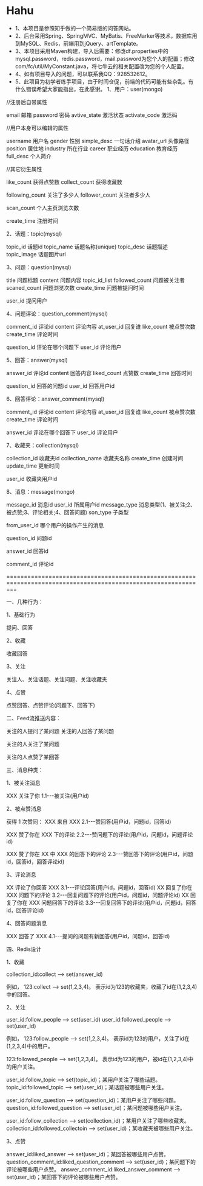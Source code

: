 # Hahu
- 1、本项目是参照知乎做的一个简易版的问答网站。
- 2、后台采用Spring、SpringMVC、MyBatis、FreeMarker等技术，数据库用到MySQL、Redis，前端用到jQuery、artTemplate。
- 3、本项目采用Maven构建，导入后需要：修改df.properties中的mysql.password，redis.password，mail.password为您个人的配置；修改com/fc/util/MyConstant.java，将七牛云的相关配置改为您的个人配置。
- 4、如有项目导入的问题，可以联系我QQ：928532612。
- 5、此项目为初学者练手项目，由于时间仓促，前端的代码可能有些杂乱。有什么错误希望大家能指出，在此感谢。
﻿1、用户：user(mongo)


//注册后自带属性

email			邮箱
password		密码
avtive_state	激活状态
activate_code	激活码

//用户本身可以编辑的属性

username		用户名
gender			性别
simple_desc		一句话介绍
avatar_url		头像路径
position		居住地
industry		所在行业
career			职业经历
education		教育经历
full_desc		个人简介


//其它衍生属性

like_count				获得点赞数
collect_count			获得收藏数

following_count			关注了多少人
follower_count			关注者多少人

scan_count				个人主页浏览次数

create_time		注册时间


2、话题：topic(mysql)

topic_id			话题id
topic_name			话题名称(unique)
topic_desc			话题描述
topic_image			话题图片url



3、问题：question(mysql)

title			问题标题
content			问题内容
topic_id_list
followed_count		问题被关注者
scaned_count		问题浏览次数
create_time		问题被提问时间

user_id			提问用户

4、问题评论：question_comment(mysql)

comment_id			评论id
content				评论内容
at_user_id			回复谁
like_count			被点赞次数
create_time			评论时间

question_id			评论在哪个问题下
user_id				评论用户


5、回答：answer(mysql)

answer_id			评论id
content				回答内容
liked_count			点赞数
create_time			回答时间

question_id			回答的问题id
user_id				回答用户id

6、回答评论：answer_comment(mysql)

comment_id			评论id
content				评论内容
at_user_id			回复谁
like_count			被点赞次数
create_time			评论时间

answer_id			评论在哪个回答下
user_id				评论用户


7、收藏夹：collection(mysql)

collection_id			收藏夹id
collection_name			收藏夹名称
create_time				创建时间
update_time				更新时间

user_id		收藏夹用户id


8、消息：message(mongo)

message_id					消息id
user_id						所属用户id
message_type				消息类型(1、被关注;2、被点赞;3、评论相关;4、回答问题)
son_type					子类型

from_user_id				哪个用户的操作产生的消息

question_id					问题id

answer_id					回答id

comment_id					评论id


===============================================================================================================


一、几种行为：

1、基础行为

提问、回答

2、收藏

收藏回答

3、关注

关注人、关注话题、关注问题、关注收藏夹

4、点赞

点赞回答、点赞评论(问题下、回答下)



二、Feed流推送内容：

关注的人提问了某问题
关注的人回答了某问题

关注的人关注了某问题

关注的人点赞了某回答



三、消息种类：



1、被关注消息

XXX 关注了你									1.1---被关注(用户id)

2、被点赞消息

获得 1 次赞同： XXX 来自 XXX					2.1---赞回答(用户id，问题id，回答id)

XXX 赞了你在 XXX 下的评论						2.2---赞问题下的评论(用户id，问题id，问题评论id)

XXX 赞了你在 XX 中 XXX 的回答下的评论			2.3---赞回答下的评论(用户id，问题id，回答id，回答评论id)


3、评论消息

XX 评论了你回答 XXX								3.1---评论回答(用户id，问题id，回答id)
XX 回复了你在 XXX 问题下的评论					3.2---回复问题下的评论(用户id，问题id，问题评论id)
XX 回复了你在 XXX 问题回答下的评论				3.3---回复回答下的评论(用户id，问题id，回答id，回答评论id)

4、回答问题消息

XXX 回答了 XXX									4.1---提问的问题有新回答(用户id，问题id，回答id)



四、Redis设计

1、收藏

collection_id:collect --> set(answer_id)

例如，
123:collect --> set(1,2,3,4)。
表示id为123的收藏夹，收藏了id在(1,2,3,4)中的回答。


2、关注

user_id:follow_people --> set(user_id)
user_id:followed_people --> set(user_id)

例如，
123:follow_people --> set(1,2,3,4)。
表示id为123的用户，关注了id在(1,2,3,4)中的用户。

123:followed_people --> set(1,2,3,4)。
表示id为123的用户，被id在(1,2,3,4)中的用户关注。

user_id:follow_topic --> set(topic_id)；某用户关注了哪些话题。
topic_id:followed_topic --> set(user_id)；某话题被哪些用户关注。

user_id:follow_question --> set(question_id)；某用户关注了哪些问题。
question_id:followed_question --> set(user_id)；某问题被哪些用户关注。

user_id:follow_collection --> set(collection_id)；某用户关注了哪些收藏夹。
collection_id:followed_collectoin --> set(user_id)；某收藏夹被哪些用户关注。


3、点赞

answer_id:liked_answer --> set(user_id)；某回答被哪些用户点赞。
question_comment_id:liked_question_comment --> set(user_id)；某问题下的评论被哪些用户点赞。
answer_comment_id:liked_answer_comment --> set(user_id)；某回答下的评论被哪些用户点赞。